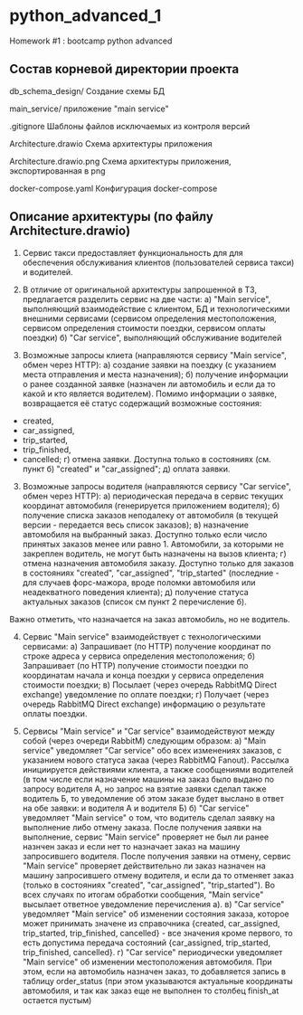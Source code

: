 # python_advanced_1
Homework #1 : bootcamp python advanced

## Состав корневой директории проекта

db_schema_design/ Создание схемы БД

main_service/ приложение "main service"

.gitignore Шаблоны файлов исключаемых из контроля версий

Architecture.drawio Схема архитектуры приложения

Architecture.drawio.png Схема архитектуры приложения, экспортированная в png

docker-compose.yaml Конфигурация docker-compose

## Описание архитектуры (по файлу Architecture.drawio)

1. Сервис такси предоставляет функциональность для для обеспечения обслуживания клиентов (пользователей сервиса такси) и водителей.

2. В отличие от оригинальной архитектуры запрошенной в ТЗ, предлагается разделить сервис на две части:
а) "Main service", выполняющий взаимодействие с клиентом, БД и технологическими внешними сервисами (сервисом определения местоположения, сервисом определения стоимости поездки, сервисом оплаты поездки)
б) "Car service", выполняющий обслуживание водителей

2. Возможные запросы клиета (направляются сервису "Main service", обмен через HTTP):
а) создание заявки на поездку (с указанием места отправления и места назначения);
б) получение информации о ранее созданной заявке (назначен ли автомобиль и если да то какой и кто является водителем). Помимо информации о заявке, возвращается её статус содержащий возможные состояния:
- created,
- car_assigned,
- trip_started,
- trip_finished,
- cancelled;
г) отмена заявки. Доступна только в состояниях (см. пункт б) "created" и "car_assigned";
д) оплата заявки.

3. Возможные запросы водителя (направляются сервису "Car service", обмен через HTTP):
а) периодическая передача в сервис текущих координат автомобиля (генерируется приложением водителя);
б) получение списка заказов неподалеку от автомобиля (в текущей версии - передается весь список заказов);
в) назначение автомобиля на выбранный заказ. Доступно только если число принятых заказов менее или равно 1.  Автомобили, за которыми не закреплен водитель, не могут быть назначены на вызов клиента;
г) отмена назначения автомобиля заказу. Доступно только для заказов в состояниях "created", "car_assigned", "trip_started" (последние - для случаев форс-мажора, вроде поломки автомобиля или неадекватного поведения клиента);
д) получение статуса актуальных заказов (список см пункт 2 перечисление б).

Важно отметить, что назначается на заказ автомобиль, но не водитель.

4. Сервис "Main service" взаимодействует с технологическими сервисами:
а) Запрашивает (по HTTP) получение координат по строке адреса у сервиса определения местоположения;
б) Запрашивает (по HTTP) получение стоимости поездки по координатам начала и конца поездки  у сервиса определения стоимости поездки;
в) Посылает (через очередь RabbitMQ Direct exchange) уведомление по оплате поездки;
г) Получает (через очередь RabbitMQ Direct exchange) информацию о результате оплаты поездки.

5. Сервисы "Main service" и "Car service" взаимодействуют между собой (через очереди RabbitM) следующим образом:
а) "Main service" уведомляет "Car service" обо всех изменениях заказов, с указанием нового статуса закаа (через RabbitMQ Fanout). Рассылка инициируется действиями клиента, а также сообщениями водителей (в том числе если назначение машины на заказ было выдано по запросу водителя А, но запрос на взятие заявки сделал также водитель Б, то уведомление об этом заказе будет выслано в ответ на обе заявки: и водителя А и водителя Б)
б) "Car service" уведомляет "Main service" о том, что водитель сделал заявку на выполнение либо отмену заказа. 
После получения заявки на выполнение, сервис "Main service" проверяет не был ли ранее назнчен заказ и если нет то назначает заказ на машину запросившего водителя.
После получения заявки на отмену, сервис "Main service" проверяет действительно ли заказ назначен на машину запросившего отмену водителя, и если да то отменяет заказ (только в состояниях "created", "car_assigned", "trip_started").
Во всех случаях по итогам обработки сообщения, "Main service" высылает ответное уведомление перечисления а).
в) "Car service" уведомляет "Main service" об изменении состояния заказа, которое может принимать значене из справочника {created, car_assigned, trip_started, trip_finished, cancelled} - все значения кроме первого, то есть допустима передача состояний {car_assigned, trip_started, trip_finished, cancelled}.
г) "Car service" периодически уведомляет "Main service" об изменении местоположения автомобиля. При этом, если на автомобиль назначен заказ, то добавляется запись в таблицу order_status (при этом указываются актуальные координаты автомобиля, и так как заказ еще не выполнен то столбец finish_at остается пустым)

